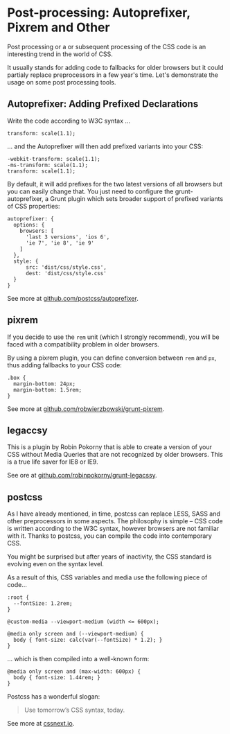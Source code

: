 Post-processing: Autoprefixer, Pixrem and Other
===============================================

Post processing or a or subsequent processing of the CSS code is an interesting
trend in the world of CSS.

It usually stands for adding code to fallbacks for older browsers but it could
partialy replace preprocessors in a few year's time. Let's demonstrate the usage
on some post processing tools.

Autoprefixer: Adding Prefixed Declarations
------------------------------------------

Write the code according to W3C syntax …

~~~~~~~~~~~~~~~~~~~~~~~~~~~~~~~~~~~~~~~~~~~~~~~~~~~~~~~~~~~~~~~~~~~~~~~~~~~~~~~~
transform: scale(1.1);
~~~~~~~~~~~~~~~~~~~~~~~~~~~~~~~~~~~~~~~~~~~~~~~~~~~~~~~~~~~~~~~~~~~~~~~~~~~~~~~~

… and the Autoprefixer will then add prefixed variants into your CSS:

~~~~~~~~~~~~~~~~~~~~~~~~~~~~~~~~~~~~~~~~~~~~~~~~~~~~~~~~~~~~~~~~~~~~~~~~~~~~~~~~
-webkit-transform: scale(1.1);
-ms-transform: scale(1.1);
transform: scale(1.1);
~~~~~~~~~~~~~~~~~~~~~~~~~~~~~~~~~~~~~~~~~~~~~~~~~~~~~~~~~~~~~~~~~~~~~~~~~~~~~~~~

By default, it will add prefixes for the two latest versions of all browsers but
you can easily change that. You just need to configure the grunt-autoprefixer, a
Grunt plugin which sets broader support of prefixed variants of CSS properties:

~~~~~~~~~~~~~~~~~~~~~~~~~~~~~~~~~~~~~~~~~~~~~~~~~~~~~~~~~~~~~~~~~~~~~~~~~~~~~~~~
autoprefixer: {
  options: {
    browsers: [
      'last 3 versions', 'ios 6',
      'ie 7', 'ie 8', 'ie 9'
    ]
  },
  style: {
      src: 'dist/css/style.css',
      dest: 'dist/css/style.css'
  }
}
~~~~~~~~~~~~~~~~~~~~~~~~~~~~~~~~~~~~~~~~~~~~~~~~~~~~~~~~~~~~~~~~~~~~~~~~~~~~~~~~

See more at
[github.com/postcss/autoprefixer](<https://github.com/postcss/autoprefixer>).

pixrem
------

If you decide to use the `rem` unit (which I strongly recommend), you will be
faced with a compatibility problem in older browsers.

By using a pixrem plugin, you can define conversion between `rem` and `px`, thus
adding fallbacks to your CSS code:

~~~~~~~~~~~~~~~~~~~~~~~~~~~~~~~~~~~~~~~~~~~~~~~~~~~~~~~~~~~~~~~~~~~~~~~~~~~~~~~~
.box {
  margin-bottom: 24px;
  margin-bottom: 1.5rem;
}
~~~~~~~~~~~~~~~~~~~~~~~~~~~~~~~~~~~~~~~~~~~~~~~~~~~~~~~~~~~~~~~~~~~~~~~~~~~~~~~~

See more at
[github.com/robwierzbowski/grunt-pixrem](<https://github.com/robwierzbowski/grunt-pixrem>).

legaccsy
--------

This is a plugin by Robin Pokorny that is able to create a version of your CSS
without Media Queries that are not recognized by older browsers. This is a true
life saver for IE8 or IE9.

See ore at
[github.com/robinpokorny/grunt-legacssy](<https://github.com/robinpokorny/grunt-legacssy>).

postcss
-------

As I have already mentioned, in time, postcss can replace LESS, SASS and other
preprocessors in some aspects. The philosophy is simple – CSS code is written
according to the W3C syntax, however browsers are not familiar with it. Thanks
to postcss, you can compile the code into contemporary CSS.

You might be surprised but after years of inactivity, the CSS standard is
evolving even on the syntax level.

As a result of this, CSS variables and media use the following piece of code...

~~~~~~~~~~~~~~~~~~~~~~~~~~~~~~~~~~~~~~~~~~~~~~~~~~~~~~~~~~~~~~~~~~~~~~~~~~~~~~~~
:root {
  --fontSize: 1.2rem;
}

@custom-media --viewport-medium (width <= 600px);

@media only screen and (--viewport-medium) {
  body { font-size: calc(var(--fontSize) * 1.2); }
}
~~~~~~~~~~~~~~~~~~~~~~~~~~~~~~~~~~~~~~~~~~~~~~~~~~~~~~~~~~~~~~~~~~~~~~~~~~~~~~~~

… which is then compiled into a well-known form:

~~~~~~~~~~~~~~~~~~~~~~~~~~~~~~~~~~~~~~~~~~~~~~~~~~~~~~~~~~~~~~~~~~~~~~~~~~~~~~~~
@media only screen and (max-width: 600px) {
  body { font-size: 1.44rem; }
}
~~~~~~~~~~~~~~~~~~~~~~~~~~~~~~~~~~~~~~~~~~~~~~~~~~~~~~~~~~~~~~~~~~~~~~~~~~~~~~~~

Postcss has a wonderful slogan:

>   Use tomorrow’s CSS syntax, today.

See more at [cssnext.io](<http://cssnext.io/>).
